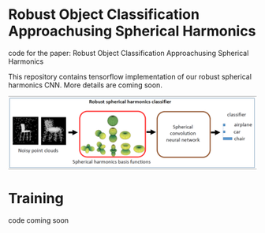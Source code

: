 # Robust Object Classification Approachusing Spherical Harmonics
code for the paper: Robust Object Classification Approachusing Spherical Harmonics

This repository contains tensorflow implementation of our robust spherical harmonics CNN. More details are coming soon.


![main pic](graph_abst.PNG)




# Training


code coming soon 








